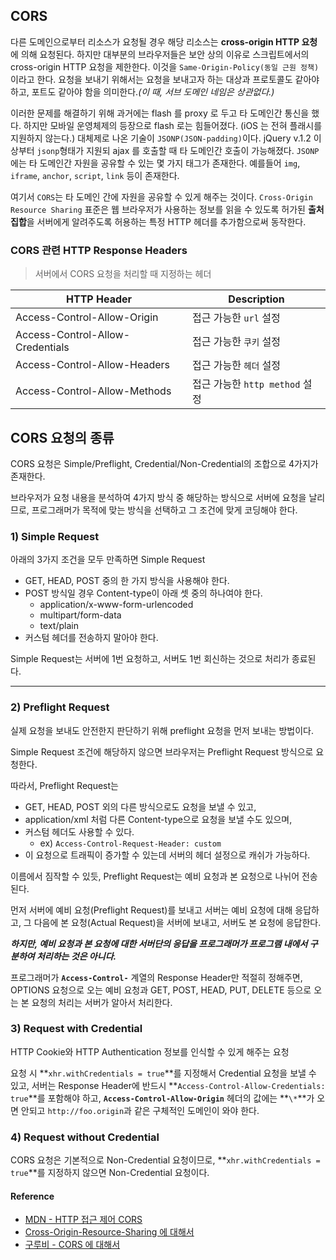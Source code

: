 ## CORS

다른 도메인으로부터 리소스가 요청될 경우 해당 리소스는 **cross-origin HTTP 요청** 에 의해 요청된다. 하지만 대부분의 브라우저들은 보안 상의 이유로 스크립트에서의 cross-origin HTTP 요청을 제한한다. 이것을 `Same-Origin-Policy(동일 근원 정책)`이라고 한다. 요청을 보내기 위해서는 요청을 보내고자 하는 대상과 프로토콜도 같아야 하고, 포트도 같아야 함을 의미한다.*(이 때, 서브 도메인 네임은 상관없다.)*

이러한 문제를 해결하기 위해 과거에는 flash 를 proxy 로 두고 타 도메인간 통신을 했다. 하지만 모바일 운영체제의 등장으로 flash 로는 힘들어졌다. (iOS 는 전혀 플래시를 지원하지 않는다.) 대체제로 나온 기술이 `JSONP(JSON-padding)`이다. jQuery v.1.2 이상부터 `jsonp`형태가 지원되 ajax 를 호출할 때 타 도메인간 호출이 가능해졌다. `JSONP`에는 타 도메인간 자원을 공유할 수 있는 몇 가지 태그가 존재한다. 예를들어 `img`, `iframe`, `anchor`, `script`, `link` 등이 존재한다.

여기서 `CORS`는 타 도메인 간에 자원을 공유할 수 있게 해주는 것이다. `Cross-Origin Resource Sharing` 표준은 웹 브라우저가 사용하는 정보를 읽을 수 있도록 허가된 **출처 집합**을 서버에게 알려주도록 허용하는 특정 HTTP 헤더를 추가함으로써 동작한다.

### CORS 관련 HTTP Response Headers

>  서버에서 CORS 요청을 처리할 때 지정하는 헤더

| HTTP Header                      | Description                    |
| -------------------------------- | ------------------------------ |
| Access-Control-Allow-Origin      | 접근 가능한 `url` 설정         |
| Access-Control-Allow-Credentials | 접근 가능한 `쿠키` 설정        |
| Access-Control-Allow-Headers     | 접근 가능한 `헤더` 설정        |
| Access-Control-Allow-Methods     | 접근 가능한 `http method` 설정 |





## CORS 요청의 종류

CORS 요청은 Simple/Preflight, Credential/Non-Credential의 조합으로 4가지가 존재한다.

브라우저가 요청 내용을 분석하여 4가지 방식 중 해당하는 방식으로 서버에 요청을 날리므로, 프로그래머가 목적에 맞는 방식을 선택하고 그 조건에 맞게 코딩해야 한다.

### 1) Simple Request

아래의 3가지 조건을 모두 만족하면 Simple Request

- GET, HEAD, POST 중의 한 가지 방식을 사용해야 한다.
- POST 방식일 경우 Content-type이 아래 셋 중의 하나여야 한다.
  - application/x-www-form-urlencoded
  - multipart/form-data
  - text/plain
- 커스텀 헤더를 전송하지 말아야 한다.

Simple Request는 서버에 1번 요청하고, 서버도 1번 회신하는 것으로 처리가 종료된다.

---



### 2) Preflight Request

실제 요청을 보내도 안전한지 판단하기 위해 preflight 요청을 먼저 보내는 방법이다.

Simple Request 조건에 해당하지 않으면 브라우저는 Preflight Request 방식으로 요청한다.

따라서, Preflight Request는

- GET, HEAD, POST 외의 다른 방식으로도 요청을 보낼 수 있고,
- application/xml 처럼 다른 Content-type으로 요청을 보낼 수도 있으며,
- 커스텀 헤더도 사용할 수 있다. 
  - ex) `Access-Control-Request-Header: custom`
- 이 요청으로 트래픽이 증가할 수 있는데 서버의 헤더 설정으로 캐쉬가 가능하다.

이름에서 짐작할 수 있듯, Preflight Request는 예비 요청과 본 요청으로 나뉘어 전송된다.

먼저 서버에 예비 요청(Preflight Request)를 보내고 서버는 예비 요청에 대해 응답하고,
그 다음에 본 요청(Actual Request)을 서버에 보내고, 서버도 본 요청에 응답한다.

***하지만, 예비 요청과 본 요청에 대한 서버단의 응답을 프로그래머가 프로그램 내에서 구분하여 처리하는 것은 아니다.***

프로그래머가 **`Access-Control-`** 계열의 Response Header만 적절히 정해주면,
OPTIONS 요청으로 오는 예비 요청과 GET, POST, HEAD, PUT, DELETE 등으로 오는 본 요청의 처리는 서버가 알아서 처리한다.



### 3) Request with Credential

HTTP Cookie와 HTTP Authentication 정보를 인식할 수 있게 해주는 요청

요청 시 **`xhr.withCredentials = true`**를 지정해서 Credential 요청을 보낼 수 있고,
서버는 Response Header에 반드시 **`Access-Control-Allow-Credentials: true`**를 포함해야 하고,
**`Access-Control-Allow-Origin`** 헤더의 값에는 **`\*`**가 오면 안되고 `http://foo.origin`과 같은 구체적인 도메인이 와야 한다.



### 4) Request without Credential

CORS 요청은 기본적으로 Non-Credential 요청이므로, **`xhr.withCredentials = true`**를 지정하지 않으면 Non-Credential 요청이다.



#### Reference

- [MDN - HTTP 접근 제어 CORS](https://developer.mozilla.org/ko/docs/Web/HTTP/Access_control_CORS)
- [Cross-Origin-Resource-Sharing 에 대해서](http://homoefficio.github.io/2015/07/21/Cross-Origin-Resource-Sharing/)
- [구루비 - CORS 에 대해서](http://wiki.gurubee.net/display/SWDEV/CORS+(Cross-Origin+Resource+Sharing))